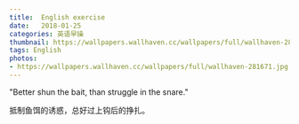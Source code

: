 ```yaml
---
title:  English exercise
date:   2018-01-25
categories: 英语早操
thumbnail: https://wallpapers.wallhaven.cc/wallpapers/full/wallhaven-281671.jpg
tags: English
photos:
- https://wallpapers.wallhaven.cc/wallpapers/full/wallhaven-281671.jpg
---
```


"Better shun the bait, than struggle in the snare."
<p>抵制鱼饵的诱惑，总好过上钩后的挣扎。</p>
